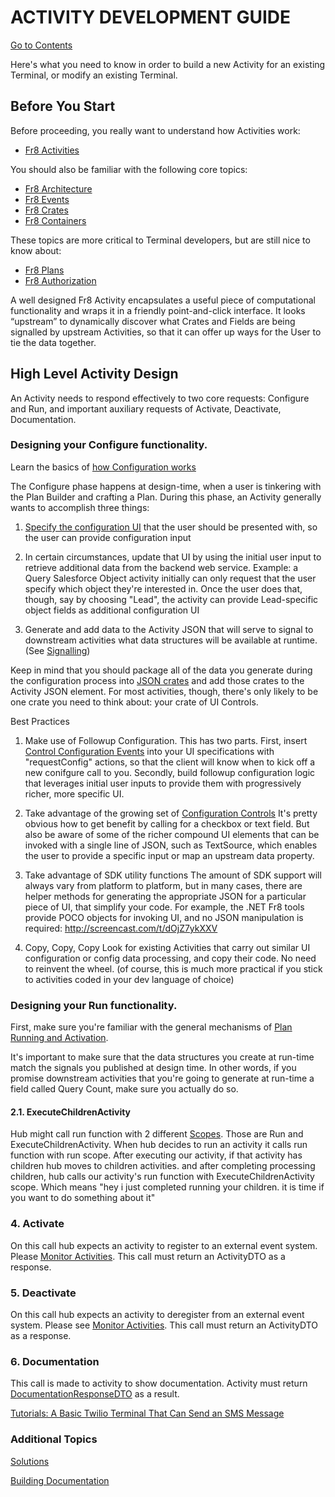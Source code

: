 # ACTIVITY DEVELOPMENT GUIDE
[Go to Contents](/Docs/Home.md)


Here's what you need to know in order to build a new Activity for an existing Terminal, or modify an existing Terminal.

## Before You Start
Before proceeding, you really want to understand how Activities work:
*  [Fr8 Activities](https://github.com/Fr8org/Fr8Core/blob/master/Docs/ForDevelopers/Objects/Activities.md)

You should also be familiar with the following core topics:

*  [Fr8 Architecture](https://github.com/Fr8org/Fr8Core/blob/master/Docs/ForDevelopers/ArchitecturalModel.md)
*  [Fr8 Events](https://github.com/Fr8org/Fr8Core/blob/master/Docs/ForDevelopers/OperatingConcepts/Events.md)
*  [Fr8 Crates](/Docs/ForDevelopers/Objects/Crate.md)
*  [Fr8 Containers](https://github.com/Fr8org/Fr8Core/blob/master/Docs/ForDevelopers/Objects/Containers.md)

These topics are more critical to Terminal developers, but are still nice to know about:
*  [Fr8 Plans](https://github.com/Fr8org/Fr8Core/blob/master/Docs/ForDevelopers/Objects/Plans.md)
*  [Fr8 Authorization](https://github.com/Fr8org/Fr8Core/blob/master/Docs/ForDevelopers/Services/Authorization.md)

A well designed Fr8 Activity encapsulates a useful piece of computational functionality and wraps it in a friendly point-and-click interface. It looks “upstream” to dynamically discover what Crates and Fields are being signalled by upstream Activities, so that it can offer up ways for the User to tie the data together.

## High Level Activity Design
An Activity needs to respond effectively to two core requests: Configure and Run, and important auxiliary requests of Activate, Deactivate, Documentation.

### Designing your Configure functionality.
Learn the basics of [how Configuration works](https://github.com/Fr8org/Fr8Core/blob/master/Docs/ForDevelopers/OperatingConcepts/ActivityConfiguration.md)

The Configure phase happens at design-time, when a user is tinkering with the Plan Builder and crafting a Plan. During this phase, an Activity generally wants to accomplish three things:

1. [Specify the configuration UI](https://github.com/Fr8org/Fr8Core/blob/master/Docs/ForDevelopers/DevelopmentGuides/ConfigurationControls.md) that the user should be presented with, so the user can provide configuration input


2. In certain circumstances, update that UI by using the initial user input to retrieve additional data from the backend web service. Example: a Query Salesforce Object activity initially can only request that the user specify which object they're interested in. Once the user does that, though, say by choosing "Lead", the activity can provide Lead-specific object fields as additional configuration UI

3. Generate and add data to the Activity JSON that will serve to signal to downstream activities what data structures will be available at runtime. (See [Signalling](https://github.com/Fr8org/Fr8Core/blob/master/Docs/ForDevelopers/OperatingConcepts/CrateSignalling.md)) 

Keep in mind that you should package all of the data you generate during the configuration process into [JSON crates](/Docs/ForDevelopers/Objects/Crate.md) and add those crates to the Activity JSON element. For most activities, though, there's only likely to be one crate you need to think about: your crate of UI Controls. 


Best Practices

1) Make use of Followup Configuration. This has two parts. First, insert [Control Configuration Events](https://github.com/Fr8org/Fr8Core/blob/master/Docs/ForDevelopers/ConfigurationControlEvents.md) into your UI specifications with "requestConfig" actions, so that the client will know when to kick off a new conifgure call to you. Secondly, build followup configuration logic that leverages initial user inputs to provide them with progressively richer, more specific UI.

2) Take advantage of the growing set of [Configuration Controls](https://github.com/Fr8org/Fr8Core/blob/master/Docs/ForDevelopers/DevelopmentGuides/ConfigurationControls.md)
It's pretty obvious how to get benefit by calling for a checkbox or text field. But also be aware of some of the richer compound UI elements that can be invoked with a single line of JSON, such as TextSource, which enables the user to provide a specific input or map an upstream data property.

3) Take advantage of SDK utility functions
The amount of SDK support will always vary from platform to platform, but in many cases, there are helper methods for generating the appropriate JSON for a particular piece of UI, that simplify your code. For example, the .NET Fr8 tools provide POCO objects for invoking UI, and no JSON manipulation is required: http://screencast.com/t/dOjZ7ykXXV

4) Copy, Copy, Copy
Look for existing Activities that carry out similar UI configuration or config data processing, and copy their code. No need to reinvent the wheel. (of course, this is much more practical if you stick to activities coded in your dev language of choice)



### Designing your Run functionality.

First, make sure you're familiar with the general mechanisms of [Plan Running and Activation](https://github.com/Fr8org/Fr8Core/blob/master/Docs/ForDevelopers/Objects/PlansActivationAndRunning.md).

It's important to make sure that the data structures you create at run-time match the signals you published at design time. In other words, if you promise downstream activities that you're going to generate at run-time a field called Query Count, make sure you actually do so. 


#### 2.1. ExecuteChildrenActivity

Hub might call run function with 2 different [Scopes](/Docs/RunScopes.md). Those are Run and ExecuteChildrenActivity. When hub decides to run an activity it calls run function with run scope. After executing our activity, if that activity has children hub moves to children activities. and after completing processing children, hub calls our activity's run function with ExecuteChildrenActivity scope. Which means "hey i just completed running your children. it is time if you want to do something about it"

### 4. Activate

On this call hub expects an activity to register to an external event system. Please [Monitor Activities](/Docs/MonitorActivities.md). This call must return an ActivityDTO as a response.

### 5. Deactivate

On this call hub expects an activity to deregister from an external event system. Please see [Monitor Activities](/Docs/MonitorActivities.md). This call must return an ActivityDTO as a response.

### 6. Documentation

This call is made to activity to show documentation. Activity must return [DocumentationResponseDTO](/Docs/DataStructures/DocumentationResponseDTO.md) as a result.


[Tutorials: A Basic Twilio Terminal That Can Send an SMS Message](https://github.com/Fr8org/Fr8Core/blob/master/Docs/ForDevelopers/Tutorials/TwilioTutorial.md)


### Additional Topics


[Solutions](https://github.com/Fr8org/Fr8Core/blob/master/Docs/ForDevelopers/OperatingConcepts/Solutions)

[Building Documentation](https://github.com/Fr8org/Fr8Core/blob/master/Docs/ForDevelopers/ActivityDevelopmentBuildingDocumentation.md)

